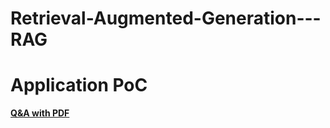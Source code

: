 # Retrieval-Augmented-Generation---RAG


# Application PoC

[**Q&A with PDF**](https://rag-pdf-blu-1-242.streamlit.app/)
